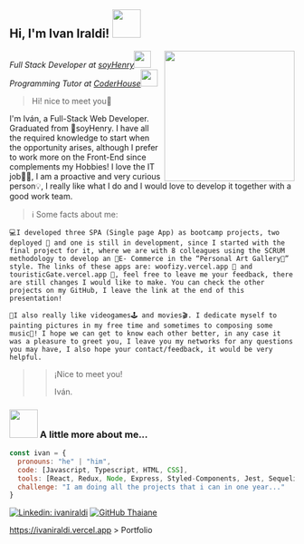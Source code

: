<h2> Hi, I'm Ivan Iraldi! <img src="https://media.giphy.com/media/mGcNjsfWAjY5AEZNw6/giphy.gif" 
width="50"></h2><img align='right' src=
"https://media4.giphy.com/media/QTfX9Ejfra3ZmNxh6B/giphy.gif?cid=ecf05e4707y3yxii9qq29jjal60uigw9v7cxc9fa164c5qt6&rid=giphy.gif&ct=s" width="230">
<p><em>Full Stack Developer at <a href="http://www.soyhenry.com">soyHenry</a><img src="https://media.giphy.com/media/fYSnHlufseco8Fh93Z/giphy.gif" width="30"></br>Programming Tutor at <a href="https://www.coderhouse.com">CoderHouse</a><img src="https://media.giphy.com/media/WUlplcMpOCEmTGBtBW/giphy.gif" width="30"> 
</em></p>

>Hi! nice to meet you🤗

I'm Iván, a Full-Stack Web Developer. Graduated from 💛soyHenry.
I have all the required knowledge to start when the opportunity arises, although I prefer to work more on the Front-End since complements my Hobbies! 
I love the IT job👨‍💻, I am a proactive and very curious person💡, I really like what I do and I would love to develop it together with a good work team.

>ℹ Some facts about me:

``💻I developed three SPA (Single page App) as bootcamp projects, two deployed 🚀 and one is still in development, since I started with the final project for it, where we are with 8 colleagues using the SCRUM methodology to develop an 💸E- Commerce in the “Personal Art Gallery🎨” style.
The links of these apps are: woofizy.vercel.app 🐶 and touristicGate.vercel.app 🚀, feel free to leave me your feedback, there are still changes I would like to make. You can check the other projects on my GitHub, I leave the link at the end of this presentation!``

``🤩I also really like videogames🕹 and movies🎬. I dedicate myself to painting pictures in my free time and sometimes to composing some music🤘!
I hope we can get to know each other better, in any case it was a pleasure to greet you, I leave you my networks for any questions you may have, I also hope your contact/feedback, it would be very helpful.``
>>¡Nice to meet you! 
>>
>>Iván.
### <img src="https://media.giphy.com/media/VgCDAzcKvsR6OM0uWg/giphy.gif" width="50"> A little more about me...  
```javascript
const ivan = {
  pronouns: "he" | "him",
  code: [Javascript, Typescript, HTML, CSS],
  tools: [React, Redux, Node, Express, Styled-Components, Jest, Sequelize, TailwindCSS, Passport],
  challenge: "I am doing all the projects that i can in one year..."
}
```

[![Linkedin: ivaniraldi](https://img.shields.io/badge/-ivaniraldi-blue?style=flat-square&logo=Linkedin&logoColor=white&link=https://www.linkedin.com/in/ivaniraldi/)](https://www.linkedin.com/in/ivaniraldi/)
[![GitHub Thaiane](https://img.shields.io/github/followers/ivaniraldi?label=follow&style=social)](https://github.com/ivaniraldi)

https://ivaniraldi.vercel.app > Portfolio

